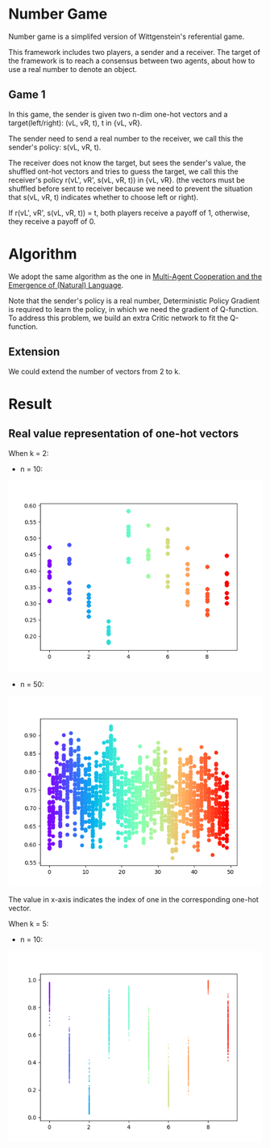 # Number Game
Number game is a simplifed version of Wittgenstein's referential game. 

This framework includes two players, a sender and a receiver. The target of the framework is to reach a consensus between two agents, about how to use a real number to denote an object.

## Game 1
In this game, the sender is given two n-dim one-hot vectors and a target(left/right): (vL, vR, t), t in {vL, vR}.

The sender need to send a real number to the receiver, we call this the sender's policy: s(vL, vR, t).

The receiver does not know the target, but sees the sender's value, the shuffled ont-hot vectors and tries to guess the target, we call this the receiver's policy r(vL', vR', s(vL, vR, t)) in {vL, vR}. (the vectors must be shuffled before sent to receiver because we need to prevent the situation that s(vL, vR, t) indicates whether to choose left or right).

If r(vL', vR', s(vL, vR, t)) = t, both players receive a payoff of 1, otherwise, they receive a payoff of 0.


# Algorithm
We adopt the same algorithm as the one in [Multi-Agent Cooperation and the Emergence of (Natural) Language](https://arxiv.org/pdf/1612.07182.pdf).

Note that the sender's policy is a real number, Deterministic Policy Gradient is required to learn the policy, in which we need the gradient of Q-function. To address this problem, we build an extra Critic network to fit the Q-function.

## Extension
We could extend the number of vectors from 2 to k.

# Result
## Real value representation of one-hot vectors

When k = 2:

* n = 10:

![](results/viz10.png)

* n = 50:

![](results/viz50.png)

The value in x-axis indicates the index of one in the corresponding one-hot vector.

When k = 5:

* n = 10:

![](results/viz.png)
